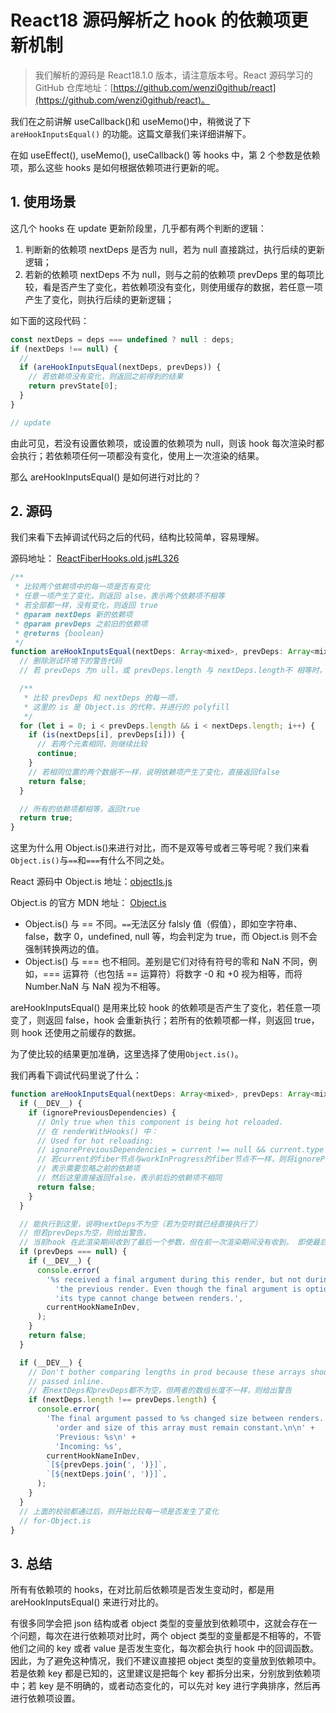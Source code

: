 # React18 源码解析之 hook 的依赖项更新机制

> 我们解析的源码是 React18.1.0 版本，请注意版本号。React 源码学习的 GitHub 仓库地址：[https://github.com/wenzi0github/react](https://github.com/wenzi0github/react)。

我们在之前讲解 useCallback()和 useMemo()中，稍微说了下 `areHookInputsEqual()` 的功能。这篇文章我们来详细讲解下。

在如 useEffect(), useMemo(), useCallback() 等 hooks 中，第 2 个参数是依赖项，那么这些 hooks 是如何根据依赖项进行更新的呢。

## 1. 使用场景

这几个 hooks 在 update 更新阶段里，几乎都有两个判断的逻辑：

1. 判断新的依赖项 nextDeps 是否为 null，若为 null 直接跳过，执行后续的更新逻辑；
2. 若新的依赖项 nextDeps 不为 null，则与之前的依赖项 prevDeps 里的每项比较，看是否产生了变化，若依赖项没有变化，则使用缓存的数据，若任意一项产生了变化，则执行后续的更新逻辑；

如下面的这段代码：

```javascript
const nextDeps = deps === undefined ? null : deps;
if (nextDeps !== null) {
  //
  if (areHookInputsEqual(nextDeps, prevDeps)) {
    // 若依赖项没有变化，则返回之前得到的结果
    return prevState[0];
  }
}

// update
```

由此可见，若没有设置依赖项，或设置的依赖项为 null，则该 hook 每次渲染时都会执行；若依赖项任何一项都没有变化，使用上一次渲染的结果。

那么 areHookInputsEqual() 是如何进行对比的？

## 2. 源码

我们来看下去掉调试代码之后的代码，结构比较简单，容易理解。

源码地址： [ReactFiberHooks.old.js#L326](https://github.com/wenzi0github/react/blob/af08b92c5ed382d09f269226479862ae828e26dc/packages/react-reconciler/src/ReactFiberHooks.old.js#L326)

```javascript
/**
 * 比较两个依赖项中的每一项是否有变化
 * 任意一项产生了变化，则返回 alse，表示两个依赖项不相等
 * 若全部都一样，没有变化，则返回 true
 * @param nextDeps 新的依赖项
 * @param prevDeps 之前旧的依赖项
 * @returns {boolean}
 */
function areHookInputsEqual(nextDeps: Array<mixed>, prevDeps: Array<mixed> | null) {
  // 删除测试环境下的警告代码
  // 若 prevDeps 为n ull，或 prevDeps.length 与 nextDeps.length不 相等时，会产生警告

  /**
   * 比较 prevDeps 和 nextDeps 的每一项，
   * 这里的 is 是 Object.is 的代称，并进行的 polyfill
   */
  for (let i = 0; i < prevDeps.length && i < nextDeps.length; i++) {
    if (is(nextDeps[i], prevDeps[i])) {
      // 若两个元素相同，则继续比较
      continue;
    }
    // 若相同位置的两个数据不一样，说明依赖项产生了变化，直接返回false
    return false;
  }

  // 所有的依赖项都相等，返回true
  return true;
}
```

这里为什么用 Object.is()来进行对比，而不是双等号或者三等号呢？我们来看`Object.is()`与`==`和`===`有什么不同之处。

React 源码中 Object.is 地址：[objectIs.js](https://github.com/wenzi0github/react/blob/main/packages/shared/objectIs.js)

Object.is 的官方 MDN 地址： [Object.is](https://developer.mozilla.org/en-US/docs/Web/JavaScript/Reference/Global_Objects/Object/is)

- Object.is() 与 == 不同。`==`无法区分 falsly 值（假值），即如空字符串、false，数字 0，undefined, null 等，均会判定为 true，而 Object.is 则不会强制转换两边的值。
- Object.is() 与 === 也不相同。差别是它们对待有符号的零和 NaN 不同，例如，=== 运算符（也包括 == 运算符）将数字 -0 和 +0 视为相等，而将 Number.NaN 与 NaN 视为不相等。

areHookInputsEqual() 是用来比较 hook 的依赖项是否产生了变化，若任意一项变了，则返回 false，hook 会重新执行；若所有的依赖项都一样，则返回 true，则 hook 还使用之前缓存的数据。

为了使比较的结果更加准确，这里选择了使用`Object.is()`。

我们再看下调试代码里说了什么：

```javascript
function areHookInputsEqual(nextDeps: Array<mixed>, prevDeps: Array<mixed> | null) {
  if (__DEV__) {
    if (ignorePreviousDependencies) {
      // Only true when this component is being hot reloaded.
      // 在 renderWithHooks() 中：
      // Used for hot reloading:
      // ignorePreviousDependencies = current !== null && current.type !== workInProgress.type;
      // 若current的fiber节点与workInProgress的fiber节点不一样，则将ignorePreviousDependencies设置为true
      // 表示需要忽略之前的依赖项
      // 然后这里直接返回false，表示前后的依赖项不相同
      return false;
    }
  }

  // 能执行到这里，说明nextDeps不为空（若为空时就已经直接执行了）
  // 但若prevDeps为空，则给出警告，
  // 当前hook 在此渲染期间收到了最后一个参数，但在前一次渲染期间没有收到。 即使最后一个参数是可选的，它的类型也不能在渲染之间改变。
  if (prevDeps === null) {
    if (__DEV__) {
      console.error(
        '%s received a final argument during this render, but not during ' +
          'the previous render. Even though the final argument is optional, ' +
          'its type cannot change between renders.',
        currentHookNameInDev,
      );
    }
    return false;
  }

  if (__DEV__) {
    // Don't bother comparing lengths in prod because these arrays should be
    // passed inline.
    // 若nextDeps和prevDeps都不为空，但两者的数组长度不一样，则给出警告
    if (nextDeps.length !== prevDeps.length) {
      console.error(
        'The final argument passed to %s changed size between renders. The ' +
          'order and size of this array must remain constant.\n\n' +
          'Previous: %s\n' +
          'Incoming: %s',
        currentHookNameInDev,
        `[${prevDeps.join(', ')}]`,
        `[${nextDeps.join(', ')}]`,
      );
    }
  }
  // 上面的校验都通过后，则开始比较每一项是否发生了变化
  // for-Object.is
}
```

## 3. 总结

所有有依赖项的 hooks，在对比前后依赖项是否发生变动时，都是用 areHookInputsEqual() 来进行对比的。

有很多同学会把 json 结构或者 object 类型的变量放到依赖项中，这就会存在一个问题，每次在进行依赖项对比时，两个 object 类型的变量都是不相等的，不管他们之间的 key 或者 value 是否发生变化，每次都会执行 hook 中的回调函数。因此，为了避免这种情况，我们不建议直接把 object 类型的变量放到依赖项中。若是依赖 key 都是已知的，这里建议是把每个 key 都拆分出来，分别放到依赖项中；若 key 是不明确的，或者动态变化的，可以先对 key 进行字典排序，然后再进行依赖项设置。
